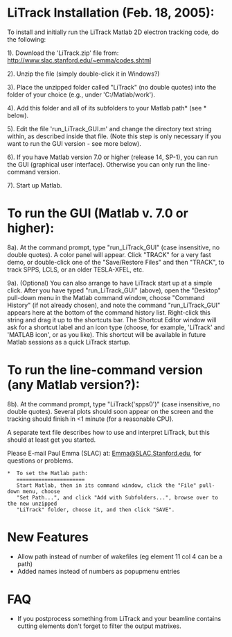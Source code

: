 # LiTrack Installation (Feb. 18, 2005):

To install and initially run the LiTrack Matlab 2D electron tracking code,
do the following:

1).  Download the 'LiTrack.zip' file from:
     http://www.slac.stanford.edu/~emma/codes.shtml

2).  Unzip the file (simply double-click it in Windows?)

3).  Place the unzipped folder called "LiTrack" (no double quotes)
     into the folder of your choice (e.g., under 'C:/Matlab/work').

4).  Add this folder and all of its subfolders to your Matlab path* (see * below).

5).  Edit the file 'run_LiTrack_GUI.m' and change the directory
     text string within, as described inside that file. (Note
     this step is only necessary if you want to run the GUI
     version - see more below).

6).  If you have Matlab version 7.0 or higher (release 14, SP-1), you can
     run the GUI (graphical user interface). Otherwise you can only
     run the line-command version.

7).  Start up Matlab.

# To run the GUI (Matlab v. 7.0 or higher):

8a). At the command prompt, type "run_LiTrack_GUI"
     (case insensitive, no double quotes). A color panel will appear.
     Click "TRACK" for a very fast demo, or double-click one of the
     "Save/Restore Files" and then "TRACK", to track SPPS, LCLS, or
     an older TESLA-XFEL, etc.

9a). (Optional) You can also arrange to have LiTrack start up at a
     simple click. After you have typed "run_LiTrack_GUI" (above),
     open the "Desktop" pull-down menu in the Matlab command window,
     choose "Command History" (if not already chosen), and note
     the command "run_LiTrack_GUI" appears here at the bottom of
     the command history list. Right-click this string and drag it
     up to the shortcuts bar. The Shortcut Editor window will ask for
     a shortcut label and an icon type (choose, for example, 'LiTrack'
     and 'MATLAB icon', or as you like). This shortcut will be available
     in future Matlab sessions as a quick LiTrack startup.

# To run the line-command version (any Matlab version?):

8b). At the command prompt, type "LiTrack('spps0')" (case insensitive,
     no double quotes). Several plots should soon appear on the screen
     and the tracking should finish in <1 minute (for a reasonable CPU).

A separate text file describes how to use and interpret LiTrack,
but this should at least get you started.

Please E-mail Paul Emma (SLAC) at: Emma@SLAC.Stanford.edu, for
questions or problems.

    *  To set the Matlab path:
       ======================
       Start Matlab, then in its command window, click the "File" pull-down menu, choose
       "Set Path...", and click "Add with Subfolders...", browse over to the new unzipped
       "LiTrack" folder, choose it, and then click "SAVE".

# New Features
- Allow path instead of number of wakefiles (eg element 11 col 4 can be a path)
- Added names instead of numbers as popupmenu entries

# FAQ
- If you postprocess something from LiTrack and your beamline contains cutting elements don't forget to filter the output matrixes.
